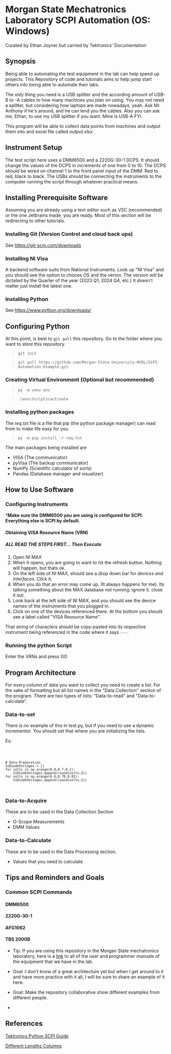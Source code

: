 # Morgan State Mechatronics Laboratory SCPI Automation (OS: Windows) 
Curated by Ethan Joyner but carried by Tektronics' Documentation  

## Synopsis
Being able to automating the test equipment in the lab can help speed up  projects. This Repository of code and tutorials aims to help jump start others into being able to automate their labs. 

The only thing you need is a USB splitter and the according amount of USB-B to -A cables to how many machines you plan on using. You may not need a splitter, but considering how laptops are made nowadays, yeah. Ask Mr. Anthony if he's around, and he can lend you the cables. Also you can ask me, Ethan, to use my USB splitter if you want. Mine is USB-A FYI. 

This program will be able to collect data points from machines and output them into and excel file called *output.xlsx*

## Instrument Setup
The test script here uses a DMM6500 and a 2220G-30-1 DCPS. It should change the values of the DCPS in increments of one from 0 to 10. The DCPS should be wired on channel 1 to the front panel input of the DMM. Red to red, black to black. The USBs should be connecting the instruments to the computer running the script through whatever practical means. 

## Installing Prerequisite Software
Assuming you are already using a text editor such as VSC (recommended) or the one Jetbrains made, you are ready. Most of this section will be redirecting to other  tutorials. 

### Installing Git (Version Control and cloud back ups)
See https://git-scm.com/downloads

### Installing NI Visa 
A backend software suite from National Instruments. Look up "NI Visa" and you should see the option to choose OS and the verion. The version will be dictated by the Quarter of the year (2023 Q1, 2024 Q4, etc.) It doesn't matter just install the latest one. 

### Installing Python
See https://www.python.org/downloads/

## Configuring Python

At this point, is best to `git pull` this repository. Go to the folder where you want to store this repository. 

>`git init` 

>`git pull https://github.com/Morgan-State-University-MCRL/SCPI-Automation-Example.git`

### Creating Virtual Environment (Optional but recommended)

>`py -m venv env`

>`.\env\Scripts\activate`

### Installing python packages
 The *req.txt* file is a file that pip (the python package manager) can read from to make life easy for you. 

 >`py -m pip install -r req.txt`
 
 The main packages being installed are
 
 - VISA (The communicator)
 - pyVisa (The backup communicator)
 - NumPy (Scientific calculator of sorts)
 - Pandas (Database manager and visualizer)


## How to Use Software

### Configuring Instruments

***Make sure the DMM6500 you are using is configured for SCPI. Everything else is SCPI by default.**

#### Obtaining VISA Resource Name (VRN) 
##### ALL READ THE STEPS FIRST... Then Execute
1. Open NI MAX
2. When it opens, you are going to want to hit the refresh button. Nothing will happen, but thats ok. 
3. On the left side of NI MAX, should see a drop down bar for *devices and interfaces*. Click it.
4.  When you do that an error may come up. (It always happens for me). Its talking something about the MAX database not running. ignore it. close it out.
5. Look back at the left side of NI MAX, and you should see the device names of the instruments that you plugged in.
6. Click on one of the devices referenced there. At the bottom you should see a label called "VISA Resource Name".

That string of characters should be copy-pasted into its respective instrument being referenced in the code where it says `---`. 

### Running the python Script

 Enter the VRNs and press GO  

## Program Architecture

For every column of data you want to collect you need to create a list. For the sake of formatting but all list names in the "Data Collection" section of the program. There are two types of lists: "Data-to-read" and "Data-to-calculate".

### Data-to-set
There is no example of this in test.py, but if you need to use a dynamic incrementor. You should set that where you are initializing the lists. 

Ex:

<code>

    # Data Preparation 
    SiDiodeVoltages = []
    for volts in np.arange(0.0,0.7,0.1):
        SiDiodeVoltages.append(round(volts,2))
    for volts in np.arange(0.6,0.78,0.02):
        SiDiodeVoltages.append(round(volts,2))
</code>

### Data-to-Acquire
These are to be used in the Data Collection Section
- O-Scope Measurements
- DMM Values
 

### Data-to-Calculate
These are to be used in the Data Processing section. 
- Values that you need to calculate 

## Tips and Reminders and Goals

### Common SCPI Commands

#### DMM6500

#### 2220G-30-1

#### AFG1062

#### TBS 2000B 

- Tip: If you are using this repository in the Morgan State mechatronics laboratory, here is a [link](https://drive.google.com/drive/folders/141MMrx7FaCK2joSTZ039_YtFWnpEMH-e?usp=sharing) to all of the user and programmer manuals of the equipment that we have in the lab. 
- Goal :I don't know of a great architecture yet but when I get around to it and have more practice with it all, I will be sure to share an example of it here.

- Goal: Make the repository collaborative show different examples from different people. 

-

## References

[Tektronics Python SCPI Guide](https://www.tek.com/en/documents/technical-brief/getting-started-with-oscilloscope-automation-and-python)

[Different Lengths Columns](https://stackoverflow.com/questions/27126511/add-columns-different-length-pandas) 